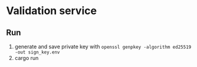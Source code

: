 # Validation service

## Run
1. generate and save private key with `openssl genpkey -algorithm ed25519 -out sign_key.env`
1. cargo run